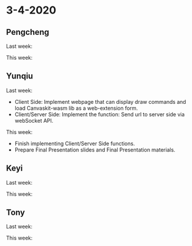 # 3-4-2020

## Pengcheng

Last week:



This week:



## Yunqiu


Last week:

- Client Side: Implement webpage that can display draw commands and load Canvaskit-wasm lib as a web-extension form.
- Client/Server Side: Implement the function: Send url to server side via webSocket API.


This week:

- Finish implementing Client/Server Side functions.
- Prepare Final Presentation slides and Final Presentation materials.


## Keyi

Last week:



This week:


## Tony

Last week:


This week:


